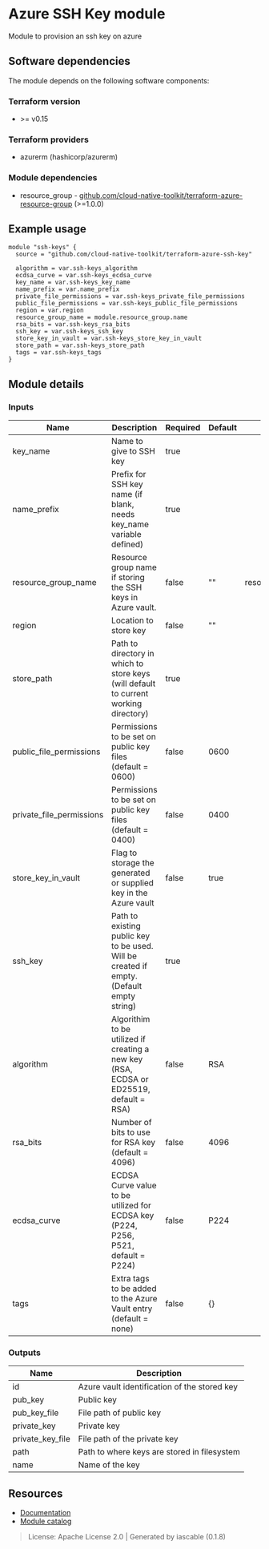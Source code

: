 # Azure SSH Key module

Module to provision an ssh key on azure


## Software dependencies

The module depends on the following software components:

### Terraform version

- \>= v0.15

### Terraform providers


- azurerm (hashicorp/azurerm)

### Module dependencies


- resource_group - [github.com/cloud-native-toolkit/terraform-azure-resource-group](https://github.com/cloud-native-toolkit/terraform-azure-resource-group) (>=1.0.0)

## Example usage

```hcl
module "ssh-keys" {
  source = "github.com/cloud-native-toolkit/terraform-azure-ssh-key"

  algorithm = var.ssh-keys_algorithm
  ecdsa_curve = var.ssh-keys_ecdsa_curve
  key_name = var.ssh-keys_key_name
  name_prefix = var.name_prefix
  private_file_permissions = var.ssh-keys_private_file_permissions
  public_file_permissions = var.ssh-keys_public_file_permissions
  region = var.region
  resource_group_name = module.resource_group.name
  rsa_bits = var.ssh-keys_rsa_bits
  ssh_key = var.ssh-keys_ssh_key
  store_key_in_vault = var.ssh-keys_store_key_in_vault
  store_path = var.ssh-keys_store_path
  tags = var.ssh-keys_tags
}

```

## Module details

### Inputs

| Name | Description | Required | Default | Source |
|------|-------------|---------|----------|--------|
| key_name | Name to give to SSH key | true |  |  |
| name_prefix | Prefix for SSH key name (if blank, needs key_name variable defined) | true |  |  |
| resource_group_name | Resource group name if storing the SSH keys in Azure vault. | false | "" | resource_group.name |
| region | Location to store key | false | "" |  |
| store_path | Path to directory in which to store keys (will default to current working directory) | true |  |  |
| public_file_permissions | Permissions to be set on public key files (default = 0600) | false | 0600 |  |
| private_file_permissions | Permissions to be set on public key files (default = 0400) | false | 0400 |  |
| store_key_in_vault | Flag to storage the generated or supplied key in the Azure vault | false | true |  |
| ssh_key | Path to existing public key to be used. Will be created if empty. (Default empty string) | true |  |  |
| algorithm | Algorithim to be utilized if creating a new key (RSA, ECDSA or ED25519, default = RSA) | false | RSA |  |
| rsa_bits | Number of bits to use for RSA key (default = 4096) | false | 4096 |  |
| ecdsa_curve | ECDSA Curve value to be utilized for ECDSA key (P224, P256, P521, default = P224) | false | P224 |  |
| tags | Extra tags to be added to the Azure Vault entry (default = none) | false | {} |  |

### Outputs

| Name | Description |
|------|-------------|
| id | Azure vault identification of the stored key |
| pub_key | Public key |
| pub_key_file | File path of public key |
| private_key | Private key |
| private_key_file | File path of the private key |
| path | Path to where keys are stored in filesystem |
| name | Name of the key |

## Resources

- [Documentation](https://operate.cloudnativetoolkit.dev)
- [Module catalog](https://modules.cloudnativetoolkit.dev)

> License: Apache License 2.0 | Generated by iascable (0.1.8)
